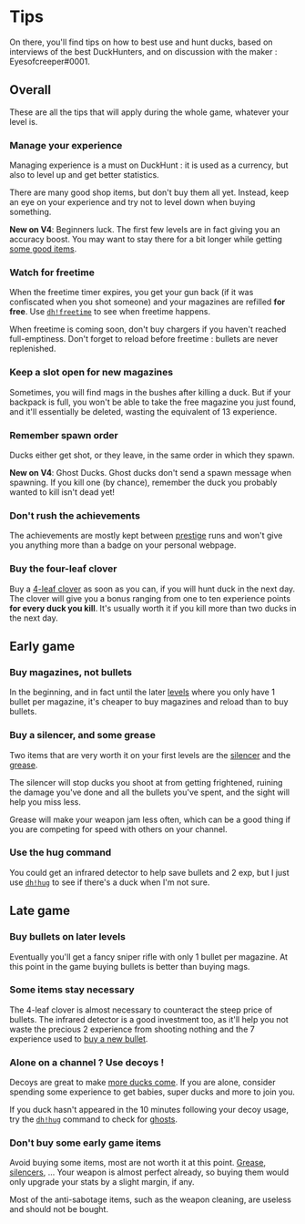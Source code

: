 # Tips

On there, you'll find tips on how to best use and hunt ducks, based on interviews of the best DuckHunters, and on
discussion with the maker : Eyesofcreeper#0001.

## Overall

These are all the tips that will apply during the whole game, whatever your level is.

### Manage your experience

Managing experience is a must on DuckHunt : it is used as a currency, but also to level up and get better statistics.

There are many good shop items, but don't buy them all yet. Instead, keep an eye on your experience and try not to level
down when buying something.

**New on V4**: Beginners luck. The first few levels are in fact giving you an accuracy boost. You may want to stay there
for a bit longer while getting [some good items](https://duckhunt.me/commands/shop).

### Watch for freetime

When the freetime timer expires, you get your gun back (if it was confiscated when you shot someone) and your magazines
are refilled **for free**. Use [`dh!freetime`](https://duckhunt.me/commands/freetime) to see when freetime happens.

When freetime is coming soon, don't buy chargers if you haven't reached full-emptiness. Don't forget to reload before
freetime : bullets are never replenished.

### Keep a slot open for new magazines

Sometimes, you will find mags in the bushes after killing a duck. But if your backpack is full, you won't be able to
take the free magazine you just found, and it'll essentially be deleted, wasting the equivalent of 13 experience.

### Remember spawn order

Ducks either get shot, or they leave, in the same order in which they spawn.

**New on V4**: Ghost Ducks. Ghost ducks don't send a spawn message when spawning. If you kill one (by chance), remember
the duck you probably wanted to kill isn't dead yet!

### Don't rush the achievements

The achievements are mostly kept between [prestige](levels-and-experience.md) runs and won't give you anything more than
a badge on your personal webpage.

### Buy the four-leaf clover

Buy a [4-leaf clover](https://duckhunt.me/commands/shop/clover) as soon as you can, if you will hunt duck in the next
day. The clover will give you a bonus ranging from one to ten experience points **for every duck you kill**. It's
usually worth it if you kill more than two ducks in the next day.

## Early game

### Buy magazines, not bullets

In the beginning, and in fact until the later [levels](levels-and-experience.md) where you only have 1 bullet per
magazine, it's cheaper to buy magazines and reload than to buy bullets.

### Buy a silencer, and some grease

Two items that are very worth it on your first levels are the [silencer](https://duckhunt.me/commands/shop/silencer) and
the [grease](https://duckhunt.me/commands/shop/grease).

The silencer will stop ducks you shoot at from getting frightened, ruining the damage you've done and all the bullets
you've spent, and the sight will help you miss less.

Grease will make your weapon jam less often, which can be a good thing if you are competing for speed with others on
your channel.

### Use the hug command

You could get an infrared detector to help save bullets and 2 exp, but I just
use [`dh!hug`](https://duckhunt.me/commands/hug) to see if there's a duck when I'm not sure.

## Late game

### Buy bullets on later levels

Eventually you'll get a fancy sniper rifle with only 1 bullet per magazine. At this point in the game buying bullets is
better than buying mags.

### Some items stay necessary

The 4-leaf clover is almost necessary to counteract the steep price of bullets. The infrared detector is a good
investment too, as it'll help you not waste the precious 2 experience from shooting nothing and the 7 experience used to
[buy a new bullet](https://duckhunt.me/commands/shop/bullet).

### Alone on a channel ? Use decoys !

Decoys are great to make [more ducks come](https://duckhunt.me/commands/shop/decoy). If you are alone, consider spending
some experience to get babies, super ducks and more to join you.

If you duck hasn't appeared in the 10 minutes following your decoy usage, try
the [`dh!hug`](https://duckhunt.me/commands/hug) command to check for [ghosts](types-of-ducks.md).

### Don't buy some early game items

Avoid buying some items, most are not worth it at this point. [Grease](https://duckhunt.me/commands/shop/grease),
[silencers](https://duckhunt.me/commands/shop/silencer), ... Your weapon is almost perfect already, so buying them would
only upgrade your stats by a slight margin, if any.

Most of the anti-sabotage items, such as the weapon cleaning, are useless and should not be bought.

